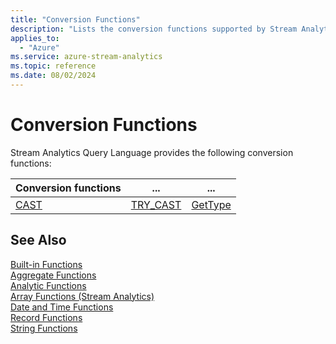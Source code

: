 ```yaml
---
title: "Conversion Functions"
description: "Lists the conversion functions supported by Stream Analytics Query Language."
applies_to: 
  - "Azure"
ms.service: azure-stream-analytics
ms.topic: reference
ms.date: 08/02/2024
---
```

# Conversion Functions
  Stream Analytics Query Language provides the following conversion functions:  
  
|Conversion functions|...|...|  
|-|-|-|  
|[CAST](cast-azure-stream-analytics.md)|[TRY_CAST](try-cast-azure-stream-analytics.md)|[GetType](gettype-azure-stream-analytics.md)|  
  
## See Also  
 [Built-in Functions](built-in-functions-azure-stream-analytics.md)   
 [Aggregate Functions](aggregate-functions-azure-stream-analytics.md)   
 [Analytic Functions](analytic-functions-azure-stream-analytics.md)   
 [Array Functions &#40;Stream Analytics&#41;](array-functions-stream-analytics.md)   
 [Date and Time Functions](date-and-time-functions-azure-stream-analytics.md)   
 [Record Functions](record-functions-azure-stream-analytics.md)   
 [String Functions](string-functions-azure-stream-analytics.md)  
  
  
